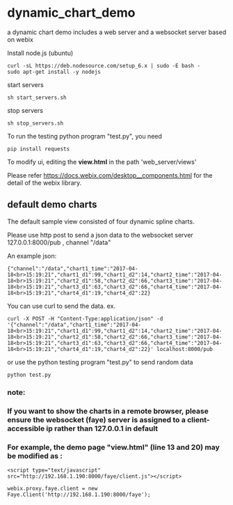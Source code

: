 # dynamic_chart_demo
a dynamic chart demo includes a web server and a websocket server based on webix


Install node.js (ubuntu)

    curl -sL https://deb.nodesource.com/setup_6.x | sudo -E bash -
    sudo apt-get install -y nodejs
    
start servers

    sh start_servers.sh
    
stop servers

    sh stop_servers.sh
    
To run the testing python program "test.py", you need 

    pip install requests

To modify ui, editing the **view.html** in the path 'web_server/views'

Please refer https://docs.webix.com/desktop__components.html for the detail of the webix library.


## default demo charts
The default sample view consisted of four dynamic spline charts.

Please use http post to send a json data to the websocket server 127.0.0.1:8000/pub , channel "/data"

An example json:

    {"channel":"/data","chart1_time":"2017-04-18<br>15:19:21","chart1_d1":99,"chart1_d2":14,"chart2_time":"2017-04-18<br>15:19:21","chart2_d1":58,"chart2_d2":66,"chart3_time":"2017-04-18<br>15:19:21","chart3_d1":63,"chart3_d2":66,"chart4_time":"2017-04-18<br>15:19:21","chart4_d1":19,"chart4_d2":22}

You can use curl to send the data.
ex.

    curl -X POST -H "Content-Type:application/json" -d '{"channel":"/data","chart1_time":"2017-04-18<br>15:19:21","chart1_d1":99,"chart1_d2":14,"chart2_time":"2017-04-18<br>15:19:21","chart2_d1":58,"chart2_d2":66,"chart3_time":"2017-04-18<br>15:19:21","chart3_d1":63,"chart3_d2":66,"chart4_time":"2017-04-18<br>15:19:21","chart4_d1":19,"chart4_d2":22}' localhost:8000/pub
    
or use the python testing program "test.py" to send random data

    python test.py

### note: ###

### If you want to show the charts in a remote browser, please ensure the websocket (faye) server is assigned to a client-accessible ip rather than 127.0.0.1 in default ###

### For example, the demo page "view.html" (line 13 and 20) may be modified as : ###

    <script type="text/javascript" src="http://192.168.1.190:8000/faye/client.js"></script>
    
    webix.proxy.faye.client = new Faye.Client('http://192.168.1.190:8000/faye');

